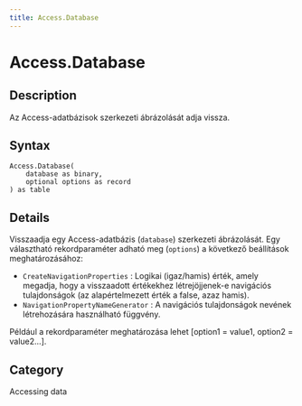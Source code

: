 ```yaml
---
title: Access.Database
---
```


# Access.Database


## Description

Az Access-adatbázisok szerkezeti ábrázolását adja vissza.


## Syntax

```powerquery
Access.Database(
    database as binary,
    optional options as record
) as table
```


## Details

Visszaadja egy Access-adatbázis (<code>database</code>) szerkezeti ábrázolását. Egy választható rekordparaméter adható meg (<code>options</code>) a következő beállítások meghatározásához:    <ul><li><code>CreateNavigationProperties</code> : Logikai (igaz/hamis) &#233;rt&#233;k, amely megadja, hogy a visszaadott &#233;rt&#233;kekhez l&#233;trej&#246;jjenek-e navig&#225;ci&#243;s tulajdons&#225;gok (az alap&#233;rtelmezett &#233;rt&#233;k a false, azaz hamis).</li><li><code>NavigationPropertyNameGenerator</code> : A navig&#225;ci&#243;s tulajdons&#225;gok nev&#233;nek l&#233;trehoz&#225;s&#225;ra haszn&#225;lhat&#243; f&#252;ggv&#233;ny.</li></ul>    Például a rekordparaméter meghatározása lehet [option1 = value1, option2 = value2…].



## Category
Accessing data
